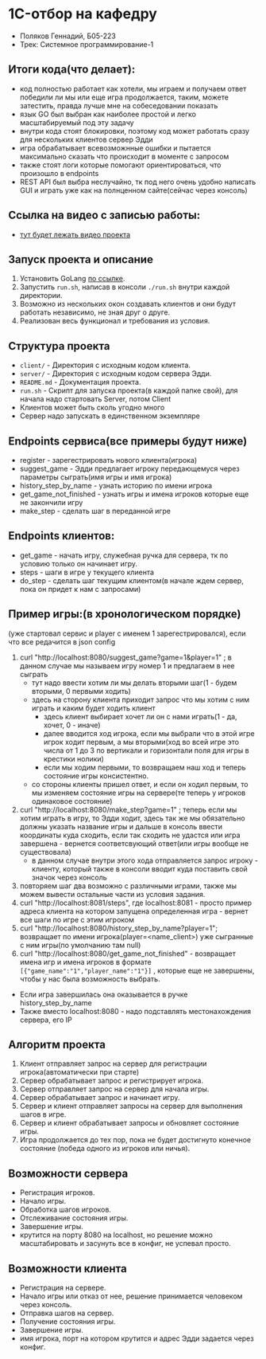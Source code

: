 # 1C-отбор на кафедру

- Поляков Геннадий, Б05-223
- Трек: Системное программирование-1

## Итоги кода(что делает):
- код полностью работает как хотели, мы играем и получаем ответ победили ли мы или еще игра продолжается, таким, можете затестить, правда лучше мне на собеседовании показать
- язык GO был выбран как наиболее простой и легко масштабируемый под эту задачу
- внутри кода стоят блокировки, поэтому код может работать сразу для нескольких клиентов сервер Эдди
- игра обрабатывает всевозможнные ошибки и пытается максимально сказать что происходит в моменте с запросом
- также стоят логи которые помогают ориентироваться, что произошло в endpoints
- REST API был выбра неслучайно, тк под него очень удобно написать GUI и играть уже как на полнценном сайте(сейчас через консоль)

## Ссылка на видео с записью работы:
- [тут будет лежать видео проекта](https://disk.yandex.com/d/u7xZSOKZUpc-5g)

## Запуск проекта и описание

1. Установить GoLang [по ссылке](https://go.dev/doc/install).
2. Запустить `run.sh`, написав в консоли `./run.sh` внутри каждой директории.
3. Возможно из нескольких окон создавать клиентов и они будут работать независимо, не зная друг о друге.
4. Реализован весь функционал и требования из условия.

## Структура проекта

- `client/` - Директория с исходным кодом клиента.
- `server/` - Директория с исходным кодом сервера Эдди.
- `README.md` - Документация проекта.
- `run.sh` - Скрипт для запуска проекта(в каждой папке свой), для начала надо стартовать Server, потом Client
- Клиентов может быть сколь угодно много
- Сервер надо запускать в единственном экземпляре


## Endpoints сервиса(все примеры будут ниже)
- register - зарегестрировать нового клиента(игрока)
- suggest_game - Эдди предлагает игроку передающемуся через параметры сыграть(имя игры и имя игрока)
- history_step_by_name - узнать историю по имени игрока
- get_game_not_finished - узнать игры и имена игроков которые еще не закончили игру
- make_step - сделать шаг в переданной игре

## Endpoints клиентов:
- get_game - начать игру, служебная ручка для сервера, тк по условию только он начинает игру.
- steps - шаги в игре у текущего клиента
- do_step - сделать шаг текущим клиентом(в начале ждем сервер, пока он придет к нам с запросами)

## Пример игры:(в хронологическом порядке)
(уже стартовал сервис и player с именем 1 зарегестрировался), если что все редачится в json config
1) curl "http://localhost:8080/suggest_game?game=1&player=1" ; в данном случае мы называем игру номер 1 и предлагаем в нее сыграть
    * тут надо ввести хотим ли мы делать вторыми шаг(1 - будем вторыми, 0 первыми ходить)
    * здесь на сторону клиента приходит запрос что мы хотим с ним играть и каким будет ходить клиент
       * здесь клиент выбирает хочет ли он с нами играть(1 - да, хочет, 0 - иначе)
       * далее вводится ход игрока, если мы выбрали что в этой игре игрок ходит первым, а мы вторыми(ход во всей игре это числа от 1 до 3 по вертикали и горизонтали поля для игры в крестики нолики)
       * если мы ходим первыми, то возвращаем наш ход и теперь состояние игры консистентно.
    * со стороны клиенты пришел ответ, и если он ходил первым, то мы изменяем состояние игры на сервере(те теперь у игроков одинаковое состояние)
2) curl "http://localhost:8080/make_step?game=1" ; теперь если мы хотим играть в игру, то Эдди ходит, здесь так же мы обязательно должны указать название игры и дальше в консоль ввести координаты куда сходить, если так сходить не удастся или игра завершена - вернется соответсвующий ответ(или игры вообще не существовала)
    * в данном случае внутри этого хода отправляется запрос игроку - клиенту, который также в консоли вводит куда поставить свой значок через консоль
3) повторяем шаг два возможно с различными играми, также мы можем вывести остальные части из условия задания.
4) curl "http://localhost:8081/steps", где localhost:8081 - просто пример адреса клиента на котором запущена определенная игра - вернет все шаги по игре с этим игроком
5) curl "http://localhost:8080/history_step_by_name?player=1"; возвращает по имени игрока(player=<name_client>) уже сыгранные с ним игры(по умолчанию там null)
6) curl "http://localhost:8080/get_game_not_finished" - возвращает имена игр и имена игроков в формате `[{"game_name":"1","player_name":"1"}]` , которые еще не завершены, чтобы у нас была возможность выбрать.

* Если игра завершилась она оказывается в ручке history_step_by_name
* Также вместо localhost:8080 - надо подставлять местонахождения сервера, его IP

## Алгоритм проекта

1. Клиент отправляет запрос на сервер для регистрации игрока(автоматически при старте)
2. Сервер обрабатывает запрос и регистрирует игрока.
3. Сервер отправляет запрос на сервер для начала игры.
4. Сервер обрабатывает запрос и начинает игру.
5. Сервер и клиент отправляет запросы на сервер для выполнения шагов в игре.
6. Сервер и клиент обрабатывает запросы и обновляет состояние игры.
7. Игра продолжается до тех пор, пока не будет достигнуто конечное состояние (победа одного из игроков или ничья).

## Возможности сервера

- Регистрация игроков.
- Начало игры.
- Обработка шагов игроков.
- Отслеживание состояния игры.
- Завершение игры.
- крутится на порту 8080 на localhost, но решение можно масштабировать и засунуть все в конфиг, не успевал просто.

## Возможности клиента

- Регистрация на сервере.
- Начало игры или отказ от нее, решение принимается человеком через консоль.
- Отправка шагов на сервер.
- Получение состояния игры.
- Завершение игры.
- имя игрока, порт на котором крутится и адрес Эдди задается через конфиг.
